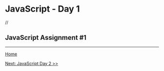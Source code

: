 # JavaScript - Day 1

//

## JavaScript Assignment #1

---

[Home](../README.md)

[Next: JavaScript Day 2 >>](02-js-day-02.md)
